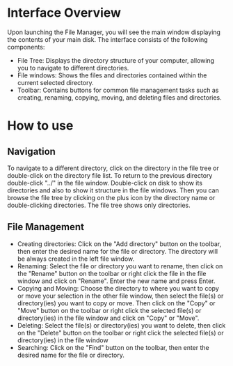 # Interface Overview

Upon launching the File Manager, you will see the main window displaying the contents of your main disk. The interface consists of the following components:

- File Tree: Displays the directory structure of your computer, allowing you to navigate to different directories.
- File windows: Shows the files and directories contained within the current selected directory.
- Toolbar: Contains buttons for common file management tasks such as creating, renaming, copying, moving, and deleting files and directories.

# How to use

## Navigation
To navigate to a different directory, click on the directory in the file tree or double-click on the directory file list. To return to the previous directory double-click "../" in the file window. Double-click on disk to show its directories and also to show it structure in the file windows. Then you can browse the file tree by clicking on the plus icon by the directory name or double-clicking directories. The file tree shows only directories.

## File Management
- Creating directories: Click on the "Add directory" button on the toolbar, then enter the desired name for the file or directory. The directory will be always created in the left file window.
- Renaming: Select the file or directory you want to rename, then click on the "Rename" button on the toolbar or right click the file in the file window and click on "Rename". Enter the new name and press Enter.
- Copying and Moving: Choose the directory to where you want to copy or move your selection in the other file window, then select the file(s) or directory(ies) you want to copy or move. Then click on the "Copy" or "Move" button on the toolbar or right click the selected file(s) or directory(ies) in the file window and click on "Copy" or "Move".
- Deleting: Select the file(s) or directory(ies) you want to delete, then click on the "Delete" button on the toolbar or right click the selected file(s) or directory(ies) in the file window 
- Searching: Click on the "Find" button on the toolbar, then enter the desired name for the file or directory.